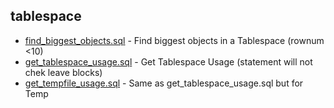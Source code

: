 ## tablespace
- [find_biggest_objects.sql](tablespace/find_biggest_objects.sql) - Find biggest objects in a Tablespace (rownum <10)
- [get_tablespace_usage.sql](tablespace/get_tablespace_usage.sql) - Get Tablespace Usage (statement will not chek leave blocks)
- [get_tempfile_usage.sql](tablespace/get_tempfile_usage.sql) - Same as get_tablespace_usage.sql but for Temp